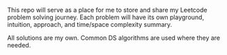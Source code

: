 This repo will serve as a place for me to store and share my Leetcode problem solving journey.  Each problem will have its own playground, intuition, approach, and time/space complexity summary.

All solutions are my own.  Common DS algorithms are used where they are needed.